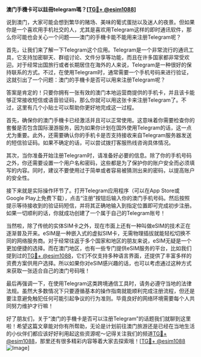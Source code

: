**澳门手機卡可以註冊telegram嗎？[[TG💪+ @esim1088](https://t.me/s/esim1088)]**

说到澳门，大家可能会想到繁华的赌场、美味的葡式蛋挞以及迷人的夜景。但如果你是一个喜欢用手机社交的人，尤其是喜欢用Telegram这样的即时通讯软件，那么你可能也会关心一个问题——澳门的手機卡能不能用来注册Telegram呢？

首先，让我们来了解一下Telegram这个应用。Telegram是一个非常流行的通讯工具，它支持加密聊天、群组讨论、文件分享等功能，而且在许多国家都非常受欢迎。对于经常出国旅行或者长期居住在海外的人来说，Telegram是一种很好的保持联系的方式。不过，在使用Telegram时，通常需要一个手机号码来进行验证，这就引出了一个问题：澳门的手機卡是否可以用来注册Telegram呢？

答案是肯定的！只要你拥有一张有效的澳门本地运营商提供的手机卡，并且该卡能够正常接收短信或语音验证码，那么你就可以用这张卡来注册Telegram了。不过，这里有几个小贴士可以帮助你更好地完成这一过程。

首先，确保你的澳门手機卡已经激活并且可以正常使用。这意味着你需要检查你的套餐是否包含国际漫游服务，因为如果你计划在国外使用Telegram的话，这一点尤为重要。此外，还需要确认你的手机卡是否支持接收来自Telegram服务器发送的短信验证码。如果不确定的话，可以尝试拨打客服热线咨询具体情况。

其次，当你准备开始注册Telegram时，请准备好必要的信息。除了你的手机号码之外，你还需要设置一个用户名和密码，这些都是为了保护你的账户安全而必须填写的内容。同时，建议不要使用过于简单或者容易被猜测出来的密码，以提高账户的安全性。

接下来就是实际操作环节了。打开Telegram应用程序（可以在App Store或Google Play上免费下载），点击“注册”按钮后输入你的澳门手机号码。然后按照提示等待接收到的验证码短信，并将其正确地输入到指定位置即可完成初步注册。如果一切顺利的话，你就成功创建了一个属于自己的Telegram账号！

当然啦，除了传统的实体SIM卡之外，现在市面上还有一种叫做eSIM的技术正在逐渐普及开来。eSIM是一种嵌入式的虚拟SIM卡，无需物理插拔就能轻松切换不同的网络服务商。对于经常往返于多个国家和地区的朋友来说，eSIM无疑是一个更加便捷的选择。而在澳门地区，也有一些专门提供eSIM服务的平台，比如我们提到过的[TG💪+ @esim1088](https://t.me/s/esim1088)，它们不仅支持多种语言界面，还提供了丰富多样的资费方案供用户选择。所以如果你对eSIM感兴趣的话，也可以考虑通过这种方式来获取一张适合自己的澳门号码哦！

最后再强调一下，在使用Telegram这类跨境通信工具时，请务必遵守当地的法律法规。虽然大多数情况下只要遵循基本的操作指南就能顺利完成注册流程，但还是要注意避免触犯任何可能引起争议的行为准则。毕竟良好的网络环境需要每个人共同努力维护才行嘛！

好了朋友们，关于“澳门的手機卡是否可以注册Telegram”的话题我们就聊到这里啦！希望这篇文章能对你有所帮助，无论是计划前往澳门旅游还是已经在当地生活的小伙伴们都应该好好利用起这些资源呢～记得关注我们的频道[TG💪+ @esim1088](https://t.me/s/esim1088)，那里还有很多精彩内容等着大家去探索哦！[[TG💪+ @esim1088](https://t.me/s/esim1088) ![Image](https://i.postimg.cc/4NQfJmqS/Snipaste-2025-05-13-00-14-12.png)]
